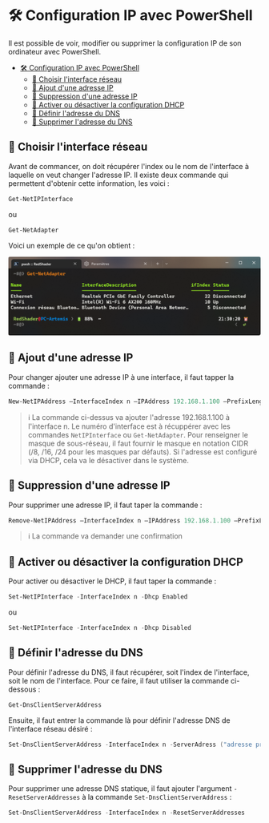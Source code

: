 # 🛠️ Configuration IP avec PowerShell

Il est possible de voir, modifier ou supprimer la configuration IP de son ordinateur avec PowerShell.

- [🛠️ Configuration IP avec PowerShell](#️-configuration-ip-avec-powershell)
  - [📌 Choisir l'interface réseau](#-choisir-linterface-réseau)
  - [📌 Ajout d'une adresse IP](#-ajout-dune-adresse-ip)
  - [📌 Suppression d'une adresse IP](#-suppression-dune-adresse-ip)
  - [📌 Activer ou désactiver la configuration DHCP](#-activer-ou-désactiver-la-configuration-dhcp)
  - [📌 Définir l'adresse du DNS](#-définir-ladresse-du-dns)
  - [📌 Supprimer l'adresse du DNS](#-supprimer-ladresse-du-dns)

## 📌 Choisir l'interface réseau

Avant de commancer, on doit récupérer l'index ou le nom de l'interface à laquelle on veut changer l'adresse IP. Il existe deux commande qui permettent d'obtenir cette information, les voici :  

```powershell
Get-NetIPInterface
```

ou  

```powershell
Get-NetAdapter
```

Voici un exemple de ce qu'on obtient :

![Interface réseau](./res/InterfaceReseauPwsh.png)

## 📌 Ajout d'une adresse IP

Pour changer ajouter une adresse IP à une interface, il faut tapper la commande :  

```powershell
New-NetIPAddress –InterfaceIndex n –IPAddress 192.168.1.100 –PrefixLength 24 –DefaultGateway 192.168.1.1
```

> ℹ️ La commande ci-dessus va ajouter l'adresse 192.168.1.100 à l'interface n. Le numéro d'interface est à récuppérer avec les commandes `NetIPInterface` ou `Get-NetAdapter`. Pour renseigner le masque de sous-réseau, il faut fournir le masque en notation CIDR (/8, /16, /24 pour les masques par défauts). Si l'adresse est configuré via DHCP, cela va le désactiver dans le système.

## 📌 Suppression d'une adresse IP

Pour supprimer une adresse IP, il faut taper la commande :  

```powershell
Remove-NetIPAddress –InterfaceIndex n –IPAddress 192.168.1.100 –PrefixLength 24 –DefaultGateway 192.168.1.1
```

> ℹ️ La commande va demander une confirmation

## 📌 Activer ou désactiver la configuration DHCP

Pour activer ou désactiver le DHCP, il faut taper la commande :  

```powershell
Set-NetIPInterface -InterfaceIndex n -Dhcp Enabled
```

ou

```powershell
Set-NetIPInterface -InterfaceIndex n -Dhcp Disabled
```

## 📌 Définir l'adresse du DNS

Pour définir l'adresse du DNS, il faut récupérer, soit l'index de l'interface, soit le nom de l'interface. Pour ce faire, il faut utiliser la commande ci-dessous :  

```powershell
Get-DnsClientServerAddress
```

Ensuite, il faut entrer la commande là pour définir l'adresse DNS de l'interface réseau désiré :

```powershell
Set-DnsClientServerAddress -InterfaceIndex n -ServerAdress ("adresse primaire", "adresse secondaire")
```

## 📌 Supprimer l'adresse du DNS

Pour supprimer une adresse DNS statique, il faut ajouter l'argument `-ResetServerAddresses` à la commande `Set-DnsClientServerAddress` :  

```powershell
Set-DnsClientServerAddress -InterfaceIndex n -ResetServerAddresses
```
